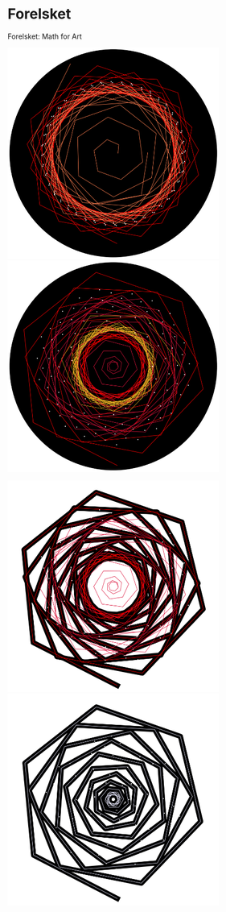# Forelsket
Forelsket: Math for Art

<p float="left">
  <img src="Observations/x.png"  width="420"/>
  <img src="Observations/x1.png"  width="420"/> 
</p>

<p float="left">
  <img src="Observations/x2.png"  width="420"/>
  <img src="Observations/x3.png"  width="420"/> 
</p>
